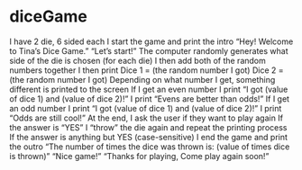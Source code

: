 # diceGame
I have 2 die, 6 sided each I start the game and print the intro  “Hey! Welcome to Tina’s Dice Game.” “Let’s start!” The computer randomly generates what side of the die is chosen (for each die) I then add both of the random numbers together  I then print  Dice 1 = (the random number I got)  Dice 2 = (the random number I got) Depending on what number I get, something different is printed to the screen If I get an even number  I print “I got (value of dice 1) and (value of dice 2)!”  I print “Evens are better than odds!” If I get an odd number I print “I got (value of dice 1) and (value of dice 2)!”  I print “Odds are still cool!” At the end, I ask the user if they want to play again If the answer is “YES”  I “throw” the die again and repeat the printing process If the answer is anything but YES (case-sensitive) I end the game and print the outro  “The number of times the dice was thrown is: (value of times dice is thrown)” “Nice game!” “Thanks for playing, Come play again soon!” 
